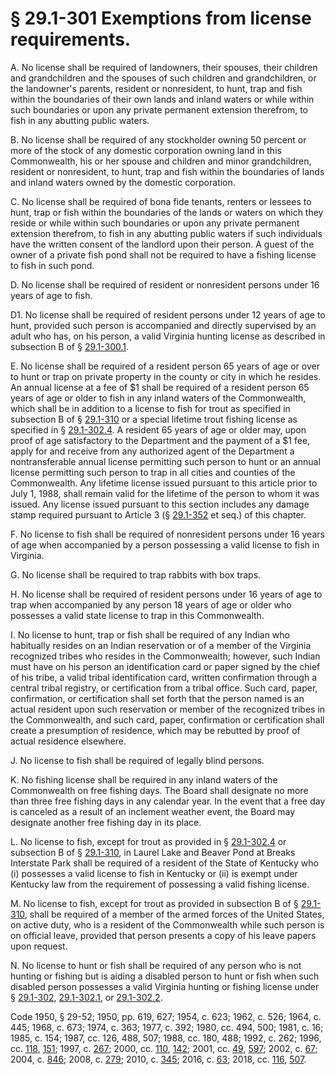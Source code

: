 # § 29.1-301 Exemptions from license requirements.

<p>A. No license shall be required of landowners, their spouses, their children and grandchildren and the spouses of such children and grandchildren, or the landowner's parents, resident or nonresident, to hunt, trap and fish within the boundaries of their own lands and inland waters or while within such boundaries or upon any private permanent extension therefrom, to fish in any abutting public waters.</p><p>B. No license shall be required of any stockholder owning 50 percent or more of the stock of any domestic corporation owning land in this Commonwealth, his or her spouse and children and minor grandchildren, resident or nonresident, to hunt, trap and fish within the boundaries of lands and inland waters owned by the domestic corporation.</p><p>C. No license shall be required of bona fide tenants, renters or lessees to hunt, trap or fish within the boundaries of the lands or waters on which they reside or while within such boundaries or upon any private permanent extension therefrom, to fish in any abutting public waters if such individuals have the written consent of the landlord upon their person. A guest of the owner of a private fish pond shall not be required to have a fishing license to fish in such pond.</p><p>D. No license shall be required of resident or nonresident persons under 16 years of age to fish.</p><p>D1. No license shall be required of resident persons under 12 years of age to hunt, provided such person is accompanied and directly supervised by an adult who has, on his person, a valid Virginia hunting license as described in subsection B of &sect; <a href='/vacode/29.1-300.1/'>29.1-300.1</a>.</p><p>E. No license shall be required of a resident person 65 years of age or over to hunt or trap on private property in the county or city in which he resides. An annual license at a fee of $1 shall be required of a resident person 65 years of age or older to fish in any inland waters of the Commonwealth, which shall be in addition to a license to fish for trout as specified in subsection B of &sect; <a href='/vacode/29.1-310/'>29.1-310</a> or a special lifetime trout fishing license as specified in &sect; <a href='/vacode/29.1-302.4/'>29.1-302.4</a>. A resident 65 years of age or older may, upon proof of age satisfactory to the Department and the payment of a $1 fee, apply for and receive from any authorized agent of the Department a nontransferable annual license permitting such person to hunt or an annual license permitting such person to trap in all cities and counties of the Commonwealth. Any lifetime license issued pursuant to this article prior to July 1, 1988, shall remain valid for the lifetime of the person to whom it was issued. Any license issued pursuant to this section includes any damage stamp required pursuant to Article 3 (&sect; <a href='/vacode/29.1-352/'>29.1-352</a> et seq.) of this chapter.</p><p>F. No license to fish shall be required of nonresident persons under 16 years of age when accompanied by a person possessing a valid license to fish in Virginia.</p><p>G. No license shall be required to trap rabbits with box traps.</p><p>H. No license shall be required of resident persons under 16 years of age to trap when accompanied by any person 18 years of age or older who possesses a valid state license to trap in this Commonwealth.</p><p>I. No license to hunt, trap or fish shall be required of any Indian who habitually resides on an Indian reservation or of a member of the Virginia recognized tribes who resides in the Commonwealth; however, such Indian must have on his person an identification card or paper signed by the chief of his tribe, a valid tribal identification card, written confirmation through a central tribal registry, or certification from a tribal office. Such card, paper, confirmation, or certification shall set forth that the person named is an actual resident upon such reservation or member of the recognized tribes in the Commonwealth, and such card, paper, confirmation or certification shall create a presumption of residence, which may be rebutted by proof of actual residence elsewhere.</p><p>J. No license to fish shall be required of legally blind persons.</p><p>K. No fishing license shall be required in any inland waters of the Commonwealth on free fishing days. The Board shall designate no more than three free fishing days in any calendar year. In the event that a free day is canceled as a result of an inclement weather event, the Board may designate another free fishing day in its place.</p><p>L. No license to fish, except for trout as provided in &sect; <a href='/vacode/29.1-302.4/'>29.1-302.4</a> or subsection B of &sect; <a href='/vacode/29.1-310/'>29.1-310</a>, in Laurel Lake and Beaver Pond at Breaks Interstate Park shall be required of a resident of the State of Kentucky who (i) possesses a valid license to fish in Kentucky or (ii) is exempt under Kentucky law from the requirement of possessing a valid fishing license.</p><p>M. No license to fish, except for trout as provided in subsection B of &sect; <a href='/vacode/29.1-310/'>29.1-310</a>, shall be required of a member of the armed forces of the United States, on active duty, who is a resident of the Commonwealth while such person is on official leave, provided that person presents a copy of his leave papers upon request.</p><p>N. No license to hunt or fish shall be required of any person who is not hunting or fishing but is aiding a disabled person to hunt or fish when such disabled person possesses a valid Virginia hunting or fishing license under &sect; <a href='/vacode/29.1-302/'>29.1-302</a>, <a href='/vacode/29.1-302.1/'>29.1-302.1</a>, or <a href='/vacode/29.1-302.2/'>29.1-302.2</a>.</p><p>Code 1950, § 29-52; 1950, pp. 619, 627; 1954, c. 623; 1962, c. 526; 1964, c. 445; 1968, c. 673; 1974, c. 363; 1977, c. 392; 1980, cc. 494, 500; 1981, c. 16; 1985, c. 154; 1987, cc. 126, 488, 507; 1988, cc. 180, 488; 1992, c. 262; 1996, cc. <a href='http://lis.virginia.gov/cgi-bin/legp604.exe?961+ful+CHAP0118'>118</a>, <a href='http://lis.virginia.gov/cgi-bin/legp604.exe?961+ful+CHAP0151'>151</a>; 1997, c. <a href='http://lis.virginia.gov/cgi-bin/legp604.exe?971+ful+CHAP0267'>267</a>; 2000, cc. <a href='http://lis.virginia.gov/cgi-bin/legp604.exe?001+ful+CHAP0110'>110</a>, <a href='http://lis.virginia.gov/cgi-bin/legp604.exe?001+ful+CHAP0142'>142</a>; 2001, cc. <a href='http://lis.virginia.gov/cgi-bin/legp604.exe?011+ful+CHAP0049'>49</a>, <a href='http://lis.virginia.gov/cgi-bin/legp604.exe?011+ful+CHAP0597'>597</a>; 2002, c. <a href='http://lis.virginia.gov/cgi-bin/legp604.exe?021+ful+CHAP0067'>67</a>; 2004, c. <a href='http://lis.virginia.gov/cgi-bin/legp604.exe?041+ful+CHAP0846'>846</a>; 2008, c. <a href='http://lis.virginia.gov/cgi-bin/legp604.exe?081+ful+CHAP0279'>279</a>; 2010, c. <a href='http://lis.virginia.gov/cgi-bin/legp604.exe?101+ful+CHAP0345'>345</a>; 2016, c. <a href='http://lis.virginia.gov/cgi-bin/legp604.exe?161+ful+CHAP0063'>63</a>; 2018, cc. <a href='http://lis.virginia.gov/cgi-bin/legp604.exe?181+ful+CHAP0116'>116</a>, <a href='http://lis.virginia.gov/cgi-bin/legp604.exe?181+ful+CHAP0507'>507</a>.</p>